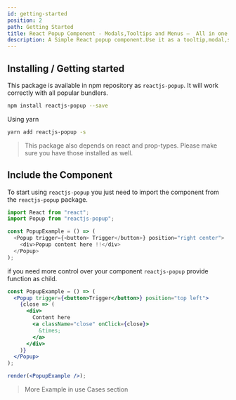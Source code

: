 ```yaml
---
id: getting-started
position: 2
path: Getting Started
title: React Popup Component - Modals,Tooltips and Menus —  All in one
description: A Simple React popup component.Use it as a tooltip,modal,sub-menu and match more ...
---
```


## Installing / Getting started

This package is available in npm repository as `reactjs-popup`. It will work correctly with all popular bundlers.

```bash
npm install reactjs-popup --save
```

Using yarn

```bash
yarn add reactjs-popup -s
```

> This package also depends on react and prop-types. Please make sure you have those installed as well.

## Include the Component

To start using `reactjs-popup` you just need to import the component from the `reactjs-popup` package.

```javascript
import React from "react";
import Popup from "reactjs-popup";

const PopupExample = () => (
  <Popup trigger={<button> Trigger</button>} position="right center">
    <div>Popup content here !!</div>
  </Popup>
);
```

if you need more control over your component `reactjs-popup` provide function as child.

```jsx live=true
const PopupExample = () => (
  <Popup trigger={<button>Trigger</button>} position="top left">
    {close => (
      <div>
        Content here
        <a className="close" onClick={close}>
          &times;
        </a>
      </div>
    )}
  </Popup>
);

render(<PopupExample />);
```

> More Example in use Cases section

